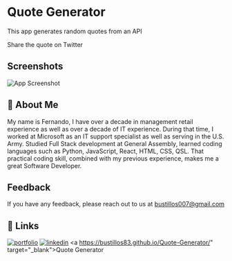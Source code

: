 
# Quote Generator

This app generates random quotes from an API

Share the quote on Twitter 


## Screenshots

![App Screenshot](https://i.imgur.com/Iil1z7a.png)


## 🚀 About Me

My name is Fernando, I have over a decade in management retail experience as well as over a decade of IT experience. During that time, I worked at Microsoft as an IT support specialist as well as serving in the U.S. Army. Studied Full Stack development at General Assembly, learned coding languages such as Python, JavaScript, React, HTML, CSS, QSL. That practical coding skill, combined with my previous experience,  makes me a great Software Developer.
## Feedback

If you have any feedback, please reach out to us at bustillos007@gmail.com


## 🔗 Links
[![portfolio](https://img.shields.io/badge/my_portfolio-000?style=for-the-badge&logo=ko-fi&logoColor=white)](https://bustillos83.github.io/Bustillos.Portfolio/)
[![linkedin](https://img.shields.io/badge/linkedin-0A66C2?style=for-the-badge&logo=linkedin&logoColor=white)](https://www.linkedin.com/in/fernandobustillos/)
<a https://bustillos83.github.io/Quote-Generator/" target="_blank">Quote Generator</a>

